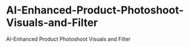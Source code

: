 # AI-Enhanced-Product-Photoshoot-Visuals-and-Filter
AI-Enhanced Product Photoshoot Visuals and Filter

